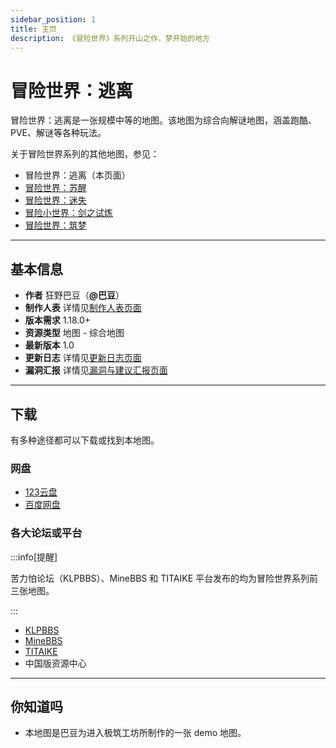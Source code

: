 ```yaml
---
sidebar_position: 1
title: 主页
description: 《冒险世界》系列开山之作，梦开始的地方
---
```


# 冒险世界：逃离

冒险世界：逃离是一张规模中等的地图。该地图为综合向解谜地图，涵盖跑酷、PVE、解谜等各种玩法。

关于冒险世界系列的其他地图，参见：
- 冒险世界：逃离（本页面）
- [冒险世界：苏醒](../adventure_world_2/homepage)
- [冒险世界：迷失](../adventure_world_3/homepage)
- [冒险小世界：剑之试炼](../adventure_world_4/homepage)
- [冒险世界：筑梦](../../developing/adventure_world_5/homepage)

---

## 基本信息

- **作者** 狂野巴豆（**@巴豆**）
- **制作人表** 详情见[制作人表页面](credits)
- **版本需求** 1.18.0+
- **资源类型** 地图 - 综合地图
- **最新版本** 1.0
- **更新日志** 详情见[更新日志页面](update_log)
- **漏洞汇报** 详情见[漏洞与建议汇报页面](bugs)

---

## 下载

有多种途径都可以下载或找到本地图。

### 网盘

- [123云盘](https://www.123684.com/s/t3TqVv-QM3kh)
- [百度网盘](https://pan.baidu.com/s/1AMBIgQsOuWHoqeMKxHPISg?pwd=mxsj)

### 各大论坛或平台

:::info[提醒]

苦力怕论坛（KLPBBS）、MineBBS 和 TITAIKE 平台发布的均为冒险世界系列前三张地图。

:::

- [KLPBBS](https://klpbbs.com/thread-151276-1-1.html)
- [MineBBS](https://www.minebbs.com/resources/1-18-_-_.9844/)
- [TITAIKE](https://www.titaike.cn/5955.html) 
- 中国版资源中心

---

## 你知道吗

- 本地图是巴豆为进入极筑工坊所制作的一张 demo 地图。
